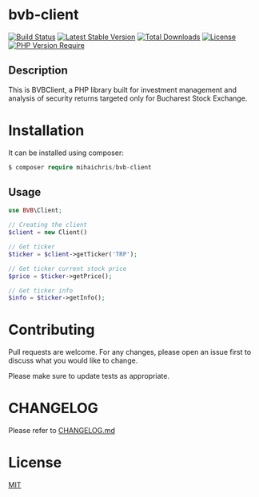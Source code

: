 # bvb-client

[![Build Status](https://travis-ci.com/phplicengine/bitly.svg?branch=master)](https://travis-ci.com/phplicengine/bitly)
[![Latest Stable Version](http://poser.pugx.org/mihaichris/bvb-client/v)](https://packagist.org/packages/phpunit/phpunit) [![Total Downloads](http://poser.pugx.org/mihaichris/bvb-client/downloads)](https://packagist.org/packages/phpunit/phpunit) [![License](http://poser.pugx.org/mihaichris/bvb-client/license)](https://packagist.org/packages/phpunit/phpunit) [![PHP Version Require](http://poser.pugx.org/mihaichris/bvb-client/require/php)](https://packagist.org/packages/phpunit/phpunit)

## Description

This is BVBClient, a PHP library built for investment management and analysis of security returns targeted only for Bucharest Stock Exchange.

# Installation

It can be installed using composer:
```php
$ composer require mihaichris/bvb-client
```


## Usage

```php
use BVB\Client;

// Creating the client
$client = new Client()

// Get ticker
$ticker = $client->getTicker('TRP');

// Get ticker current stock price
$price = $ticker->getPrice();

// Get ticker info
$info = $ticker->getInfo();

```

# Contributing
Pull requests are welcome. For any changes, please open an issue first to discuss what you would like to change.

Please make sure to update tests as appropriate.

# CHANGELOG
 Please refer to [CHANGELOG.md](https://github.com/mihaichris/bvb-client/blob/main/CHANGELOG.md)


# License
[MIT](https://opensource.org/licenses/MIT)